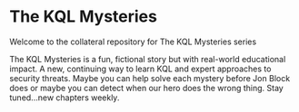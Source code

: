 # The KQL Mysteries

Welcome to the collateral repository for The KQL Mysteries series

The KQL Mysteries is a fun, fictional story but with real-world educational impact. A new, continuing way to learn KQL and expert approaches to security threats. Maybe you can help solve each mystery before Jon Block does or maybe you can detect when our hero does the wrong thing. Stay tuned...new chapters weekly.
